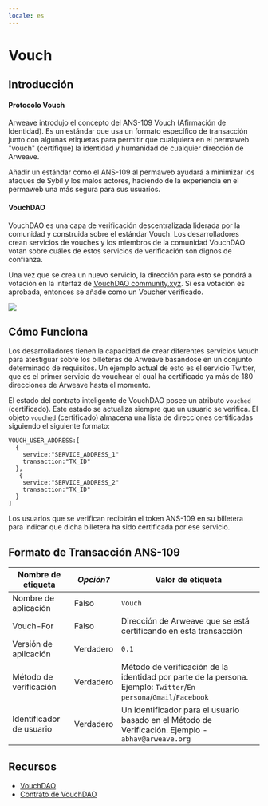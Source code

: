```yaml
---
locale: es
---
```




# Vouch
## Introducción
#### Protocolo Vouch
Arweave introdujo el concepto del ANS-109 Vouch (Afirmación de Identidad). Es un estándar que usa un formato específico de transacción junto con algunas etiquetas para permitir que cualquiera en el permaweb "vouch" (certifique) la identidad y humanidad de cualquier dirección de Arweave.

Añadir un estándar como el ANS-109 al permaweb ayudará a minimizar los ataques de Sybil y los malos actores, haciendo de la experiencia en el permaweb una más segura para sus usuarios. 

#### VouchDAO
VouchDAO es una capa de verificación descentralizada liderada por la comunidad y construida sobre el estándar Vouch. Los desarrolladores crean servicios de vouches y los miembros de la comunidad VouchDAO votan sobre cuáles de estos servicios de verificación son dignos de confianza. 

Una vez que se crea un nuevo servicio, la dirección para esto se pondrá a votación en la interfaz de [VouchDAO community.xyz](https://community.xyz/#_z0ch80z_daDUFqC9jHjfOL8nekJcok4ZRkE_UesYsk). Si esa votación es aprobada, entonces se añade como un Voucher verificado.

<img src="https://arweave.net/7W9krszlEXdR38LB7uXgJ_EPXGj-woXljsA5h5GpGzk" />

## Cómo Funciona
Los desarrolladores tienen la capacidad de crear diferentes servicios Vouch para atestiguar sobre los billeteras de Arweave basándose en un conjunto determinado de requisitos. Un ejemplo actual de esto es el servicio Twitter, que es el primer servicio de vouchear el cual ha certificado ya más de 180 direcciones de Arweave hasta el momento. 

El estado del contrato inteligente de VouchDAO posee un atributo `vouched` (certificado). Este estado se actualiza siempre que un usuario se verifica. El objeto `vouched` (certificado) almacena una lista de direcciones certificadas siguiendo el siguiente formato: 
```
VOUCH_USER_ADDRESS:[
  {
    service:"SERVICE_ADDRESS_1"
    transaction:"TX_ID"
  },
   {
    service:"SERVICE_ADDRESS_2"
    transaction:"TX_ID"
  }
]
```

Los usuarios que se verifican recibirán el token ANS-109 en su billetera para indicar que dicha billetera ha sido certificada por ese servicio.

## Formato de Transacción ANS-109 
| Nombre de etiqueta | _Opción?_ | Valor de etiqueta |
|---|---|---|
|Nombre de aplicación| Falso |`Vouch`|
|Vouch-For|Falso|Dirección de Arweave que se está certificando en esta transacción|
|Versión de aplicación|Verdadero|`0.1`|
|Método de verificación|Verdadero|Método de verificación de la identidad por parte de la persona. Ejemplo: `Twitter`/`En persona`/`Gmail`/`Facebook`|
|Identificador de usuario|Verdadero|Un identificador para el usuario basado en el Método de Verificación. Ejemplo - `abhav@arweave.org`|

## Recursos
* [VouchDAO](https://vouch-dao.arweave.net)
* [Contrato de VouchDAO](https://sonar.warp.cc/?#/app/contract/_z0ch80z_daDUFqC9jHjfOL8nekJcok4ZRkE_UesYsk)